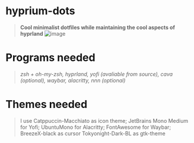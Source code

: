 # hyprium-dots
>**Cool minimalist dotfiles while maintaining the cool aspects of hyprland**
![image](https://user-images.githubusercontent.com/82564850/221440363-8a83cca2-1754-4f27-8297-8ed37693aab0.png)

# Programs needed
>*zsh + oh-my-zsh, hyprland, yofi (avaliable from source), cava (optional), waybar, alacritty, nnn (optional)*

# Themes needed
>I use Catppuccin-Macchiato as icon theme;
>JetBrains Mono Medium for Yofi;
>UbuntuMono for Alacritty;
>FontAwesome for Waybar;
>BreezeX-black as cursor
>Tokyonight-Dark-BL as gtk-theme
